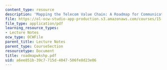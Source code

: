 ```yaml
---
content_type: resource
description: 'Mapping the Telecom Value Chain: A Roadmap for Communications Networks'
file: https://ol-ocw-studio-app-production.s3.amazonaws.com/courses/15-769-operations-strategy-spring-2003/a6ee851b39c7715d4047506fe8d23e06_roadmapwkshp.pdf
file_type: application/pdf
learning_resource_types:
- Lecture Notes
ocw_type: OCWFile
parent_title: Lecture Notes
parent_type: CourseSection
resourcetype: Document
title: roadmapwkshp.pdf
uid: a6ee851b-39c7-715d-4047-506fe8d23e06
---
```

